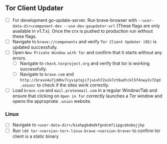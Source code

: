 ## Tor Client Updater

- [ ] For development go-update-server. Run brave-browser with `--user-data-dir=component-dev --use-dev-goupdater-url` (These flags are only available in v1.7.x). Once the crx is pushed to production run without these flags.
- [ ] Navigate to `brave://components` and verify `Tor Client Updater (OS)` is updated successfully.
- [ ] Open `New Private Window with Tor` and confirm that it starts without any errors.
	- [ ] Navigate to `check.torproject.org` and verify that tor is working successfully.
	- [ ] Navigate to `brave.com` and `http://brave4u7jddbv7cyviptqjc7jusxh72uik7zt6adtckl5f4nwy2v72qd.onion/` to check if the sites work correctly.
- [ ] Load `brave.com` and `mail.protonmail.com` in a regular Window/Tab and ensure that clicking on `Open in Tor` correctly launches a Tor window and opens the appropriate `.onion` website.

### Linux
- [ ] Navigate to `<user-data-dir>/biahpgbdmdkfgndcmfiipgcebobojjkp`
- [ ] Run `ldd tor-<version-tor>-linux-brave-<version-brave>` to confirm tor client is a static binary
